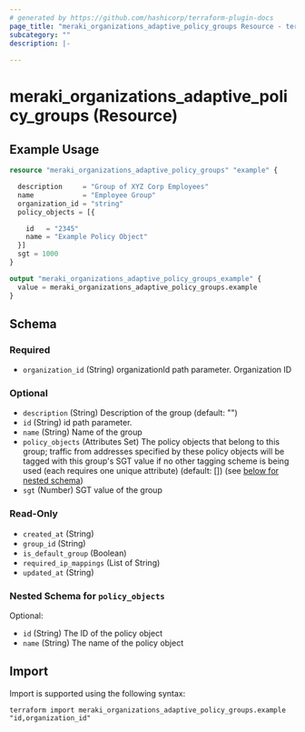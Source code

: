 ```yaml
---
# generated by https://github.com/hashicorp/terraform-plugin-docs
page_title: "meraki_organizations_adaptive_policy_groups Resource - terraform-provider-meraki"
subcategory: ""
description: |-
  
---
```


# meraki_organizations_adaptive_policy_groups (Resource)



## Example Usage

```terraform
resource "meraki_organizations_adaptive_policy_groups" "example" {

  description     = "Group of XYZ Corp Employees"
  name            = "Employee Group"
  organization_id = "string"
  policy_objects = [{

    id   = "2345"
    name = "Example Policy Object"
  }]
  sgt = 1000
}

output "meraki_organizations_adaptive_policy_groups_example" {
  value = meraki_organizations_adaptive_policy_groups.example
}
```

<!-- schema generated by tfplugindocs -->
## Schema

### Required

- `organization_id` (String) organizationId path parameter. Organization ID

### Optional

- `description` (String) Description of the group (default: "")
- `id` (String) id path parameter.
- `name` (String) Name of the group
- `policy_objects` (Attributes Set) The policy objects that belong to this group; traffic from addresses specified by these policy objects will be tagged with this group's SGT value if no other tagging scheme is being used (each requires one unique attribute) (default: []) (see [below for nested schema](#nestedatt--policy_objects))
- `sgt` (Number) SGT value of the group

### Read-Only

- `created_at` (String)
- `group_id` (String)
- `is_default_group` (Boolean)
- `required_ip_mappings` (List of String)
- `updated_at` (String)

<a id="nestedatt--policy_objects"></a>
### Nested Schema for `policy_objects`

Optional:

- `id` (String) The ID of the policy object
- `name` (String) The name of the policy object

## Import

Import is supported using the following syntax:

```shell
terraform import meraki_organizations_adaptive_policy_groups.example "id,organization_id"
```
